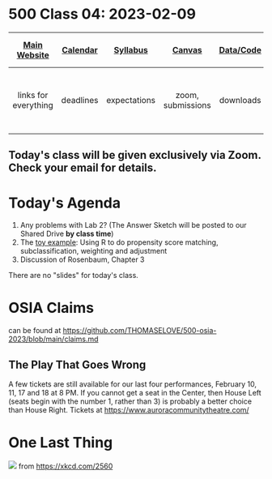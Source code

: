 # 500 Class 04: 2023-02-09

[Main Website](https://thomaselove.github.io/500-2023/) | [Calendar](https://thomaselove.github.io/500-2023/calendar.html) | [Syllabus](https://thomaselove.github.io/500-syllabus-2023) | [Canvas](https://canvas.case.edu) | [Data/Code](https://github.com/THOMASELOVE/500-data) |  [Sources](https://github.com/THOMASELOVE/500-classes-2023/tree/main/sources) | For help, email
:-----------: | :--------------: | :----------: | :---------: | :-------------: | :------: | :-----------: 
links for everything | deadlines | expectations | zoom, submissions | downloads | to read | `Thomas` dot `Love` at `case` dot `edu`

## Today's class will be given exclusively via Zoom. Check your email for details.

# Today's Agenda

1. Any problems with Lab 2? (The Answer Sketch will be posted to our Shared Drive **by class time**)
2. The [toy example](https://github.com/THOMASELOVE/500-data/tree/master/toy): Using R to do propensity score matching, subclassification, weighting and adjustment
3. Discussion of Rosenbaum, Chapter 3

There are no "slides" for today's class. 

# OSIA Claims

can be found at https://github.com/THOMASELOVE/500-osia-2023/blob/main/claims.md

## The Play That Goes Wrong

A few tickets are still available for our last four performances, February 10, 11, 17 and 18 at 8 PM. If you cannot get a seat in the Center, then House Left (seats begin with the number 1, rather than 3) is probably a better choice than House Right. Tickets at https://www.auroracommunitytheatre.com/

# One Last Thing

![](https://imgs.xkcd.com/comics/confounding_variables.png) from https://xkcd.com/2560
